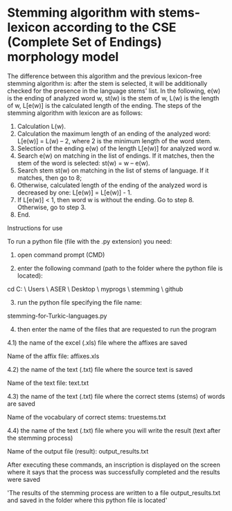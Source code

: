 # Stemming algorithm with stems-lexicon according to the CSE (Complete Set of Endings) morphology model

The difference between this algorithm and the previous lexicon-free stemming algorithm is: after the stem is selected, it will be additionally checked for the presence in the language stems' list.
In the following, e(w) is the ending of analyzed word w, st(w) is the stem of w, L(w) is the length of w, L[e(w)] is the calculated length of the ending.
The steps of the stemming algorithm with lexicon are as follows:
1. Calculation L(w).
2. Calculation the maximum length of an ending of the analyzed word: L[e(w)] = L(w) – 2, where 2 is the minimum length of the word stem.
3. Selection of the ending e(w) of the length L[e(w)] for analyzed word w.
4. Search e(w) on matching in the list of endings. If it matches, then the stem of the word is selected: st(w) = w – e(w). 
5. Search stem st(w) on matching in the list of stems of language. If it matches, then go to 8; 
6. Otherwise, calculated length of the ending of the analyzed word is decreased by one: L[e(w)] = L[e(w)] - 1.
7. If L[e(w)] < 1, then word w is without the ending. Go to step 8. Otherwise, go to step 3.
8. End.



Instructions for use


To run a python file (file with the .py extension) you need:

1) open command prompt (CMD)

2) enter the following command (path to the folder where the python file is located):

cd C: \ Users \ ASER \ Desktop \ myprogs \ stemming \ github

3) run the python file specifying the file name:

stemming-for-Turkic-languages.py

4) then enter the name of the files that are requested to run the program

4.1) the name of the excel (.xls) file where the affixes are saved

Name of the affix file: affixes.xls

4.2) the name of the text (.txt) file where the source text is saved

Name of the text file: text.txt

4.3) the name of the text (.txt) file where the correct stems (stems) of words are saved

Name of the vocabulary of correct stems: truestems.txt

4.4) the name of the text (.txt) file where you will write the result (text after the stemming process)

Name of the output file (result): output_results.txt


After executing these commands, an inscription is displayed on the screen where it says that the process was successfully completed and the results were saved

'The results of the stemming process are written to a file output_results.txt and saved in the folder where this python file is located'
